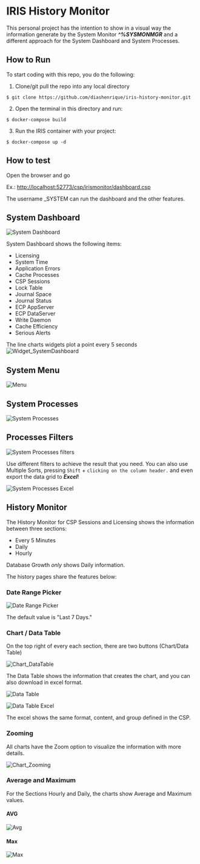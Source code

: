# IRIS History Monitor

This personal project has the intention to show in a visual way the information generate by the System Monitor _**^%SYSMONMGR**_ and a different approach for the System Dashboard and System Processes.

## How to Run

To start coding with this repo, you do the following:

1. Clone/git pull the repo into any local directory

```
$ git clone https://github.com/diashenrique/iris-history-monitor.git
```

2. Open the terminal in this directory and run:

```
$ docker-compose build
```

3. Run the IRIS container with your project:

```
$ docker-compose up -d
```

## How to test

Open the browser and go

Ex.: <http://localhost:52773/csp/irismonitor/dashboard.csp>

The username _SYSTEM can run the dashboard and the other features.

## System Dashboard

![System Dashboard](./images/SystemDashboard.png)

System Dashboard shows the following items:

* Licensing
* System Time
* Application Errors
* Cache Processes
* CSP Sessions
* Lock Table
* Journal Space
* Journal Status
* ECP AppServer
* ECP DataServer
* Write Daemon
* Cache Efficiency
* Serious Alerts

The line charts widgets plot a point every 5 seconds
![Widget_SystemDashboard](./images/widget_dashboard.gif)

## System Menu

![Menu](./images/menu.gif)

## System Processes

![System Processes](./images/SystemProcesses.png)

## Processes Filters

![System Processes filters](./images/SystemProcesses_filter.gif)

Use different filters to achieve the result that you need. You can also use Multiple Sorts, pressing `Shift` + `clicking on the column header.` and even export the data grid to _**Excel**_!

![System Processes Excel](./images/SystemProcesses_output.png)

## History Monitor

The History Monitor for CSP Sessions and Licensing shows the information between three sections:

* Every 5 Minutes
* Daily
* Hourly

Database Growth _only_ shows Daily information.

The history pages share the features below:

### Date Range Picker

![Date Range Picker](./images/daterangepicker.png)

The default value is "Last 7 Days."

### Chart / Data Table

On the top right of every each section, there are two buttons (Chart/Data Table)

![Chart_DataTable](./images/chart.png)

The Data Table shows the information that creates the chart, and you can also download in excel format.

![Data Table](./images/chart_datagrid.png)

![Data Table Excel](./images/chart_datagrid_output.png)

The excel shows the same format, content, and group defined in the CSP.

### Zooming

All charts have the Zoom option to visualize the information with more details.

![Chart_Zooming](./images/demo_CSP_Sessions.gif)

### Average and Maximum

For the Sections Hourly and Daily, the charts show Average and Maximum values.

#### AVG

![Avg](./images/History_Hourly.png)

#### Max

![Max](./images/History_Daily.png)
